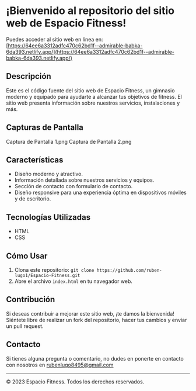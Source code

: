 <h1>¡Bienvenido al repositorio del sitio web de Espacio Fitness!</h1>

Puedes acceder al sitio web en línea en: [https://64ee6a3312adfc470c62bd1f--admirable-babka-6da393.netlify.app/](https://64ee6a3312adfc470c62bd1f--admirable-babka-6da393.netlify.app/)

## Descripción

Este es el código fuente del sitio web de Espacio Fitness, un gimnasio moderno y equipado para ayudarte a alcanzar tus objetivos de fitness. El sitio web presenta información sobre nuestros servicios, instalaciones y más.

## Capturas de Pantalla

Captura de Pantalla 1.png
Captura de Pantalla 2.png

## Características

- Diseño moderno y atractivo.
- Información detallada sobre nuestros servicios y equipos.
- Sección de contacto con formulario de contacto.
- Diseño responsive para una experiencia óptima en dispositivos móviles y de escritorio.

## Tecnologías Utilizadas

- HTML
- CSS

## Cómo Usar

1. Clona este repositorio: `git clone https://github.com/ruben-lugo1/Espacio-Fitness.git`
2. Abre el archivo `index.html` en tu navegador web.

## Contribución

Si deseas contribuir a mejorar este sitio web, ¡te damos la bienvenida! Siéntete libre de realizar un fork del repositorio, hacer tus cambios y enviar un pull request.

## Contacto

Si tienes alguna pregunta o comentario, no dudes en ponerte en contacto con nosotros en rubenlugo8495@gmail.com

---

© 2023 Espacio Fitness. Todos los derechos reservados.
